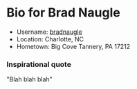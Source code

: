 # Bio for Brad Naugle

* Username: [bradnaugle](https://github.com/bradnaugle)
* Location: Charlotte, NC
* Hometown: Big Cove Tannery, PA 17212

### Inspirational quote

"Blah blah blah"
